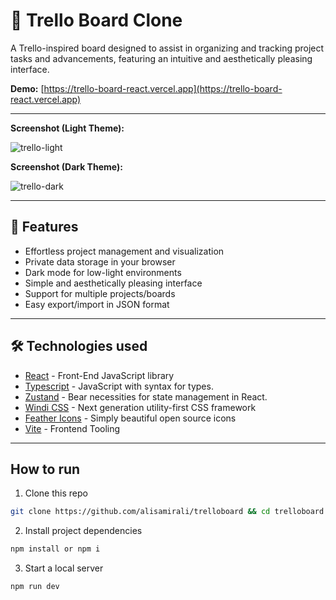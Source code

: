 # 📌 Trello Board Clone

A Trello-inspired board designed to assist in organizing and tracking project tasks and advancements, featuring an intuitive and aesthetically pleasing interface.


**Demo:** [https://trello-board-react.vercel.app](https://trello-board-react.vercel.app)

---

**Screenshot (Light Theme):**

![trello-light](https://github.com/alisamirali/trelloboard/assets/62913154/3d2f2cb7-116f-4c6f-a57a-52abb6503fd0)


**Screenshot (Dark Theme):**

![trello-dark](https://github.com/alisamirali/trelloboard/assets/62913154/967c5bb7-8d75-40e6-b9c0-3ae31dfc164c)


---

## 🌟 Features

- Effortless project management and visualization
- Private data storage in your browser
- Dark mode for low-light environments
- Simple and aesthetically pleasing interface
- Support for multiple projects/boards
- Easy export/import in JSON format

---

## 🛠️ Technologies used 

- [React](https://es.reactjs.org) - Front-End JavaScript library
- [Typescript](https://www.typescriptlang.org) - JavaScript with syntax for types.
- [Zustand](https://zustand-demo.pmnd.rs) - Bear necessities for state management in React.
- [Windi CSS](https://windicss.org) - Next generation utility-first CSS framework
- [Feather Icons](https://feathericons.com) - Simply beautiful open source icons
- [Vite](https://vitejs.dev) - Frontend Tooling

---

## How to run

1. Clone this repo

```bash
git clone https://github.com/alisamirali/trelloboard && cd trelloboard
```

2. Install project dependencies

```bash
npm install or npm i
```

3. Start a local server

```bash
npm run dev
```
